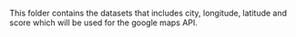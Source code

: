 This folder contains the datasets that includes city, longitude, latitude and score which will be used for the google maps API.
